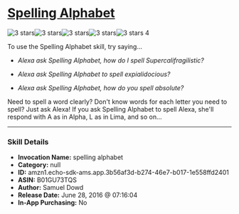 # [Spelling Alphabet](http://alexa.amazon.com/#skills/amzn1.echo-sdk-ams.app.3b56af3d-b274-46e7-b017-1e558ffd2401)
![3 stars](../../images/ic_star_black_18dp_1x.png)![3 stars](../../images/ic_star_black_18dp_1x.png)![3 stars](../../images/ic_star_black_18dp_1x.png)![3 stars](../../images/ic_star_border_black_18dp_1x.png)![3 stars](../../images/ic_star_border_black_18dp_1x.png) 4

To use the Spelling Alphabet skill, try saying...

* *Alexa ask Spelling Alphabet, how do I spell Supercalifragilistic?*

* *Alexa ask Spelling Alphabet to spell expialidocious?*

* *Alexa ask Spelling Alphabet, how do you spell absolute?*

Need to spell a word clearly? Don't know words for each letter you need to spell? Just ask Alexa! If you ask Spelling Alphabet to spell Alexa, she'll respond with A as in Alpha, L as in Lima, and so on...

***

### Skill Details

* **Invocation Name:** spelling alphabet
* **Category:** null
* **ID:** amzn1.echo-sdk-ams.app.3b56af3d-b274-46e7-b017-1e558ffd2401
* **ASIN:** B01GU73TQS
* **Author:** Samuel Dowd
* **Release Date:** June 28, 2016 @ 07:16:04
* **In-App Purchasing:** No
